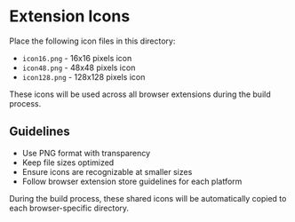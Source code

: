 # Extension Icons

Place the following icon files in this directory:

- `icon16.png` - 16x16 pixels icon
- `icon48.png` - 48x48 pixels icon
- `icon128.png` - 128x128 pixels icon

These icons will be used across all browser extensions during the build process.

## Guidelines

- Use PNG format with transparency
- Keep file sizes optimized
- Ensure icons are recognizable at smaller sizes
- Follow browser extension store guidelines for each platform

During the build process, these shared icons will be automatically copied to each browser-specific directory. 